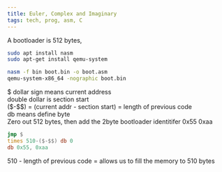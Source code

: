 ```yaml
---
title: Euler, Complex and Imaginary
tags: tech, prog, asm, C
---
```



A bootloader is 512 bytes, 
```bash
sudo apt install nasm
sudo apt-get install qemu-system

nasm -f bin boot.bin -o boot.asm
qemu-system-x86_64 -nographic boot.bin 
```
\$ dollar sign means current address  
double dollar is section start  
(\$-\$\$) = (current addr - section start) = length of previous code  
db means define byte  
Zero out 512 bytes, then add the 2byte bootloader identitifer 0x55 0xaa

```asm
jmp $
times 510-($-$$) db 0
db 0x55, 0xaa
```
510 - length of previous code = allows us to fill the memory to 510 bytes 
